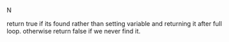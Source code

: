 N

return true if its found rather than setting variable and returning it after full loop. otherwise return false if we never find it. 
